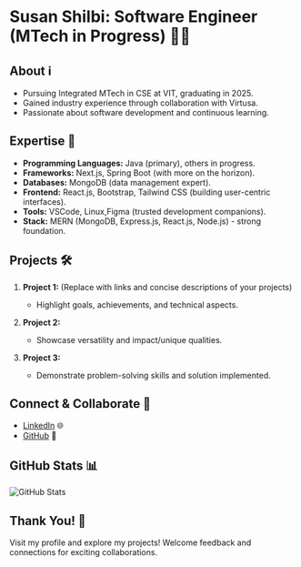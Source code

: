 # Susan Shilbi: Software Engineer (MTech in Progress) 👩‍💻

## About ℹ️

- Pursuing Integrated MTech in CSE at VIT, graduating in 2025.
- Gained industry experience through collaboration with Virtusa.
- Passionate about software development and continuous learning.

## Expertise 🚀

- **Programming Languages:** Java (primary), others in progress.
- **Frameworks:** Next.js, Spring Boot (with more on the horizon).
- **Databases:** MongoDB (data management expert).
- **Frontend:** React.js, Bootstrap, Tailwind CSS (building user-centric interfaces).
- **Tools:** VSCode, Linux,Figma (trusted development companions).
- **Stack:** MERN (MongoDB, Express.js, React.js, Node.js) - strong foundation.

## Projects 🛠️

1. **Project 1:** (Replace with links and concise descriptions of your projects)
   - Highlight goals, achievements, and technical aspects.

2. **Project 2:**
   - Showcase versatility and impact/unique qualities.

3. **Project 3:**
   - Demonstrate problem-solving skills and solution implemented.

## Connect & Collaborate 🤝

- [LinkedIn](https://www.linkedin.com/in/susan-shilbi-b469b3228/) 🌐
- [GitHub](https://github.com/susan7shilbi) 🐙

## GitHub Stats 📊

![GitHub Stats](https://github-readme-stats.vercel.app/api?username=susan7shilbi&show_icons=true&theme=dark)

## Thank You! 🙏

Visit my profile and explore my projects! Welcome feedback and connections for exciting collaborations.

